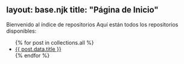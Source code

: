 layout: base.njk
title: "Página de Inicio"
---
Bienvenido al índice de repositorios
Aquí están todos los repositorios disponibles:

<ul>
  {% for post in collections.all %}
    <li><a href="{{ post.url }}">{{ post.data.title }}</a></li>
  {% endfor %}
</ul>

